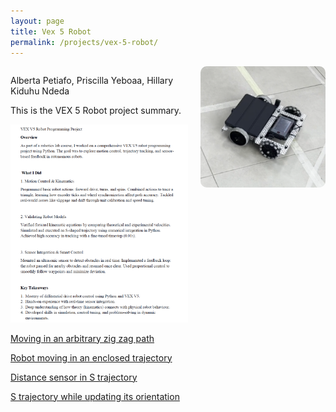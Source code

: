 ```yaml
---
layout: page
title: Vex 5 Robot
permalink: /projects/vex-5-robot/
---
```


<div style="display: flex; align-items: flex-start; gap: 20px;">


  <div style="flex: 1;">
    <p>Alberta Petiafo, Priscilla Yeboaa, Hillary Kiduhu Ndeda</p>
    <p>This is the VEX 5 Robot project summary.</p>
    <img src="/assets/vexsummary.jpeg" alt="VEX 5 Robot" style="max-width: 100%;">
  </div>


  <div>
    <img src="/assets/vexrobot.jpeg" alt="Profile Picture" width="200" style="border-radius: 10px;">
  </div>

</div>






[Moving in an arbitrary zig zag path](https://youtu.be/Qjbvib-Wt3s)

[Robot moving in an enclosed trajectory](https://youtu.be/l_IQPxSFarE)

[Distance sensor in S trajectory](https://youtu.be/jlOTTmG8V8g)

[S trajectory while updating its orientation](https://youtu.be/K29BbcEq1vo)
